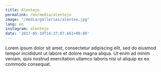 ```yaml
---
title: Alentejo
permalink: /en/media/alentejo
image: "/media/galleries/alenteo.jpg"
lang: en
instagram: alentejo
date: '2017-05-19T14:37:07.661+00:00'
---
```


Lorem ipsum dolor sit amet, consectetur adipiscing elit, sed do eiusmod tempor incididunt ut labore et dolore magna aliqua. Ut enim ad minim veniam, quis nostrud exercitation ullamco laboris nisi ut aliquip ex ea commodo consequat.

